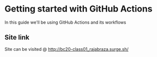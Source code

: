 # Getting started with GitHub Actions
In this guide we'll be using GitHub Actions and its workflows

## Site link
Site can be visited @ http://bc20-class01_rajabraza.surge.sh/
